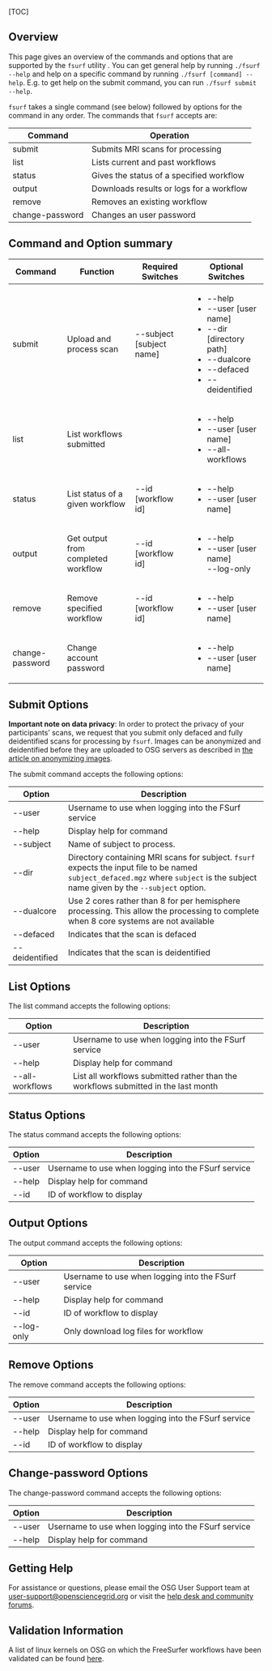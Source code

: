 [title]: - "Fsurf Command Reference"
[TOC]


## Overview

This page gives an overview of the commands and options that are supported by
the `fsurf` utility .  You can get general help by running `./fsurf --help` and
help on a specific command by running `./fsurf [command] --help`.  E.g. to get
help on the submit command, you can run `./fsurf submit --help`.  

`fsurf` takes a single command (see below) followed by options for the command in
any order.  The commands that `fsurf` accepts are:

| Command | Operation |
| ------- | --------- |
| submit  | Submits MRI scans for processing | 
| list    | Lists current and past workflows |
| status  | Gives the status of a specified workflow | 
| output  | Downloads results or logs for a workflow |
| remove  | Removes an existing workflow | 
| change-password | Changes an user password | 


## Command and Option summary


| Command   | Function    | Required Switches | Optional Switches |
| --------- | ----------- | ---------------   | ------------  |
| submit          | Upload and process scan            | --subject [subject name] | <ul><li>--help</li> <li>--user [user name]</li><li>--dir [directory path]</li><li>--dualcore</li><li>--defaced</li><li> --deidentified</li></ul> |
| list            | List workflows submitted           | | <ul><li>--help</li> <li>--user [user name]</li><li>--all-workflows</li></ul> |
| status          | List status of a given workflow    | --id [workflow id] | <ul><li>--help</li> <li>--user [user name]</li></ul>  |
| output          | Get output from completed workflow | --id [workflow id] | <ul><li>--help</li> <li>--user [user name]</li>--log-only</li></ul> |
| remove          | Remove specified workflow          | --id [workflow id] |<ul><li>--help</li> <li>--user [user name]</li></ul> |
| change-password | Change account password            |  | <ul><li>--help</li> <li>--user [user name]</li></ul> |


## Submit Options

**Important note on data privacy**:  In order to protect the privacy of your
participants’ scans, we request that you submit only defaced and fully
deidentified scans for processing by `fsurf`.  Images can be anonymized and
deidentified before they are uploaded to OSG servers as described in [the
article on anonymizing
images](https://support.opensciencegrid.org/support/solutions/articles/12000008493-anonymizing-images).

The submit command accepts the following options:

| Option | Description |
| ------ | ----------- |
| --user | Username to use when logging into the FSurf service |
| --help | Display help for command |
| --subject | Name of subject to process.  | 
| --dir | Directory containing MRI scans for subject.  `fsurf` expects the input file to be named `subject_defaced.mgz` where `subject` is the subject name given by the `--subject` option. |
| --dualcore | Use 2 cores rather than 8 for per hemisphere processing.  This allow the processing to complete when 8 core systems are not available |
| --defaced | Indicates that the scan is defaced |
| --deidentified | Indicates that the scan is deidentified |

## List Options

The list command accepts the following options:

| Option | Description |
| ------ | ----------- |
| --user | Username to use when logging into the FSurf service |
| --help | Display help for command |
| --all-workflows | List all workflows submitted rather than the workflows submitted in the last month | 

## Status Options

The status command accepts the following options:

| Option | Description |
| ------ | ----------- |
| --user | Username to use when logging into the FSurf service |
| --help | Display help for command |
| --id   | ID of workflow to display |

## Output Options

The output command accepts the following options:

| Option | Description |
| ------ | ----------- |
| --user | Username to use when logging into the FSurf service |
| --help | Display help for command |
| --id   | ID of workflow to display |
| --log-only | Only download log files for workflow  |

## Remove Options

The remove command accepts the following options:

| Option | Description |
| ------ | ----------- |
| --user | Username to use when logging into the FSurf service |
| --help | Display help for command |
| --id   | ID of workflow to display |


## Change-password Options

The change-password command accepts the following options:

| Option | Description |
| ------ | ----------- |
| --user | Username to use when logging into the FSurf service |
| --help | Display help for command |

## Getting Help
For assistance or questions, please email the OSG User Support team  at
[user-support@opensciencegrid.org](mailto:user-support@opensciencegrid.org) or
visit the [help desk and community forums](http://support.opensciencegrid.org).


## Validation Information
A list of linux kernels on OSG  on which the FreeSurfer workflows have been
validated can be found
[here](https://support.opensciencegrid.org/support/solutions/articles/12000008494-freesurfer-validation-on-the-osg-).

